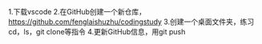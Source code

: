 1.下载vscode
2.在GitHub创建一个新仓库，https://github.com/fenglaishuzhu/codingstudy
3.创建一个桌面文件夹，练习cd，ls，git clone等指令
4.更新GitHub信息，用git push
